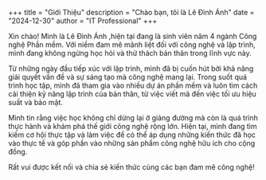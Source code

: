 +++
title = "Giới Thiệu"
description = "Chào bạn, tôi là Lê Đình Ánh"
date = "2024-12-30"
author = "IT Professional"
+++

Xin chào! Mình là Lê Đình Ánh ,hiện tại đang là sinh viên năm 4 ngành Công nghệ Phần mềm. Với niềm đam mê mãnh liệt đối với công nghệ và lập trình, mình đang không ngừng học hỏi và thử thách bản thân trong lĩnh vực này.

Từ những ngày đầu tiếp xúc với lập trình, mình đã bị cuốn hút bởi khả năng giải quyết vấn đề và sự sáng tạo mà công nghệ mang lại. Trong suốt quá trình học tập, mình đã tham gia vào nhiều dự án phần mềm và luôn tìm cách cải thiện kỹ năng lập trình của bản thân, từ việc viết mã đến việc tối ưu hiệu suất và bảo mật.

Mình tin rằng việc học không chỉ dừng lại ở giảng đường mà còn là quá trình thực hành và khám phá thế giới công nghệ rộng lớn. Hiện tại, mình đang tìm kiếm cơ hội thực tập và làm việc để có thể áp dụng những kiến thức đã học vào thực tế và góp phần vào những sản phẩm công nghệ hữu ích cho cộng đồng.

Rất vui được kết nối và chia sẻ kiến thức cùng các bạn đam mê công nghệ!

